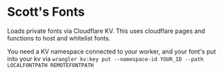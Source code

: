 # Scott's Fonts

Loads private fonts via Cloudflare KV. This uses cloudflare pages and functions to host and whitelist fonts.

You need a KV namespace connected to your worker, and your font's put into your kv via `wrangler kv:key put --namespace-id YOUR_ID --path LOCALFONTPATH REMOTEFONTPATH`
